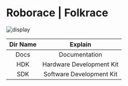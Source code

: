 # Roborace | Folkrace

![display](Images/SchematicDrawing_1.jpg)

|Dir Name|Explain|
| :--:|:--:|
|Docs|Documentation|
|HDK|Hardware Development Kit|
|SDK|Software Development Kit|